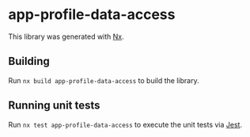 # app-profile-data-access

This library was generated with [Nx](https://nx.dev).

## Building

Run `nx build app-profile-data-access` to build the library.

## Running unit tests

Run `nx test app-profile-data-access` to execute the unit tests via [Jest](https://jestjs.io).
